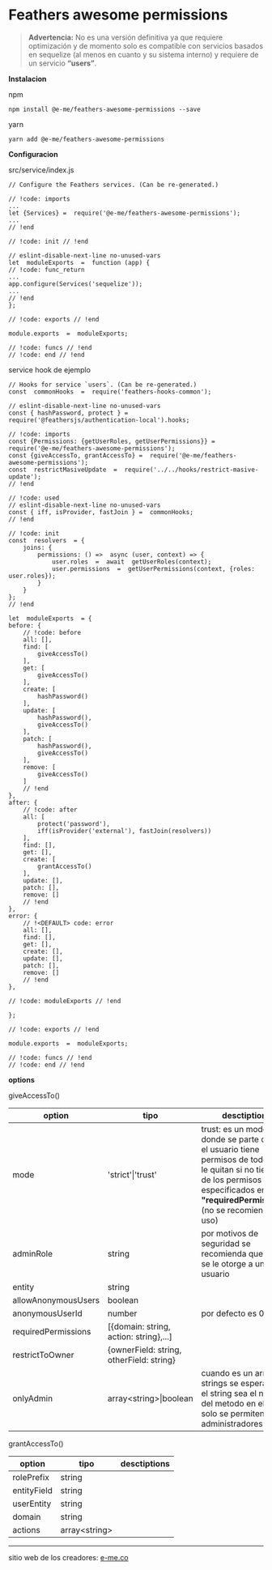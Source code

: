 # Feathers awesome permissions
> **Advertencia:** No es una versión definitiva ya que requiere optimización y de momento solo es compatible con servicios basados en sequelize (al menos en cuanto y su sistema interno) y requiere de un servicio **“users”**.

**Instalacion**

npm

    npm install @e-me/feathers-awesome-permissions --save

yarn

    yarn add @e-me/feathers-awesome-permissions


**Configuracion**

src/service/index.js

    // Configure the Feathers services. (Can be re-generated.)
    
    // !code: imports
    ...
    let {Services} =  require('@e-me/feathers-awesome-permissions');
    ...
    // !end
    
    // !code: init // !end
    
    // eslint-disable-next-line no-unused-vars
    let  moduleExports  =  function (app) {
    // !code: func_return
    ...
    app.configure(Services('sequelize'));
    ...
    // !end
    };
    
    // !code: exports // !end
    
    module.exports  =  moduleExports;
    
    // !code: funcs // !end
    // !code: end // !end
service hook de ejemplo

    // Hooks for service `users`. (Can be re-generated.)
    const  commonHooks  =  require('feathers-hooks-common');
    
    // eslint-disable-next-line no-unused-vars
    const { hashPassword, protect } =  require('@feathersjs/authentication-local').hooks;
    
    // !code: imports
    const {Permissions: {getUserRoles, getUserPermissions}} =  require('@e-me/feathers-awesome-permissions');
    const {giveAccessTo, grantAccessTo} =  require('@e-me/feathers-awesome-permissions');
    const  restrictMasiveUpdate  =  require('../../hooks/restrict-masive-update');
    // !end
    
    // !code: used
    // eslint-disable-next-line no-unused-vars
    const { iff, isProvider, fastJoin } =  commonHooks;
    // !end
    
    // !code: init
    const  resolvers  = {
	    joins: {
		    permissions: () =>  async (user, context) => {
			    user.roles  =  await  getUserRoles(context);
			    user.permissions  =  getUserPermissions(context, {roles:  user.roles});
		    }
	    }
    };
    // !end
    
    let  moduleExports  = {
    before: {
	    // !code: before
	    all: [],
	    find: [
		    giveAccessTo()
	    ],
	    get: [
		    giveAccessTo()
	    ],
	    create: [
		    hashPassword()
	    ],
	    update: [
		    hashPassword(),
		    giveAccessTo()
	    ],
	    patch: [
		    hashPassword(),
		    giveAccessTo()
	    ],
	    remove: [
		    giveAccessTo()
	    ]
	    // !end
    },
    after: {
	    // !code: after
	    all: [
		    protect('password'),
		    iff(isProvider('external'), fastJoin(resolvers))
	    ],
	    find: [],
	    get: [],
	    create: [
		    grantAccessTo()
	    ],
	    update: [],
	    patch: [],
	    remove: []
	    // !end
    },
    error: {
	    // !<DEFAULT> code: error
	    all: [],
	    find: [],
	    get: [],
	    create: [],
	    update: [],
	    patch: [],
	    remove: []
	    // !end
    },
    
    // !code: moduleExports // !end
    
    };
    
    // !code: exports // !end
    
    module.exports  =  moduleExports;
    
    // !code: funcs // !end
    // !code: end // !end

**options**

giveAccessTo()

|option|tipo|desctiptions|
|--|--|--|
|mode|'strict'\|'trust'|trust: es un modo donde se parte de que el usuario tiene permisos de todo y se le quitan si no tiene uno de los permisos especificados en **"requiredPermissions"** (no se recomienda su uso)|
|adminRole|string|por motivos de seguridad se recomienda que solo se le otorge a un usuario|
|entity|string|
|allowAnonymousUsers|boolean|
|anonymousUserId|number|por defecto es 0|
|requiredPermissions|[{domain: string, action: string},...]|
|restrictToOwner|{ownerField: string, otherField: string}|
|onlyAdmin|array\<string\>\|boolean|cuando es un array de strings se espera que el string sea el nombre del metodo en el que solo se permiten administradores|

grantAccessTo()

|option|tipo|desctiptions|
|--|--|--|
|rolePrefix|string|
|entityField|string|
|userEntity|string|
|domain|string|
|actions|array\<string\>|


***
sitio web de los creadores: [e-me.co](https://e-me.co/)
